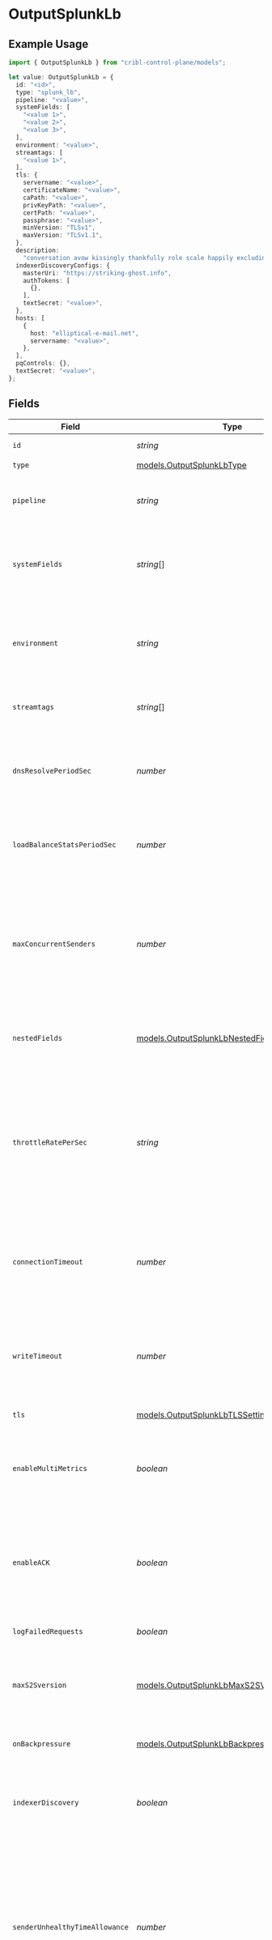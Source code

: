 # OutputSplunkLb

## Example Usage

```typescript
import { OutputSplunkLb } from "cribl-control-plane/models";

let value: OutputSplunkLb = {
  id: "<id>",
  type: "splunk_lb",
  pipeline: "<value>",
  systemFields: [
    "<value 1>",
    "<value 2>",
    "<value 3>",
  ],
  environment: "<value>",
  streamtags: [
    "<value 1>",
  ],
  tls: {
    servername: "<value>",
    certificateName: "<value>",
    caPath: "<value>",
    privKeyPath: "<value>",
    certPath: "<value>",
    passphrase: "<value>",
    minVersion: "TLSv1",
    maxVersion: "TLSv1.1",
  },
  description:
    "conversation avow kissingly thankfully role scale happily excluding likewise",
  indexerDiscoveryConfigs: {
    masterUri: "https://striking-ghost.info",
    authTokens: [
      {},
    ],
    textSecret: "<value>",
  },
  hosts: [
    {
      host: "elliptical-e-mail.net",
      servername: "<value>",
    },
  ],
  pqControls: {},
  textSecret: "<value>",
};
```

## Fields

| Field                                                                                                                                                                                                                                                          | Type                                                                                                                                                                                                                                                           | Required                                                                                                                                                                                                                                                       | Description                                                                                                                                                                                                                                                    |
| -------------------------------------------------------------------------------------------------------------------------------------------------------------------------------------------------------------------------------------------------------------- | -------------------------------------------------------------------------------------------------------------------------------------------------------------------------------------------------------------------------------------------------------------- | -------------------------------------------------------------------------------------------------------------------------------------------------------------------------------------------------------------------------------------------------------------- | -------------------------------------------------------------------------------------------------------------------------------------------------------------------------------------------------------------------------------------------------------------- |
| `id`                                                                                                                                                                                                                                                           | *string*                                                                                                                                                                                                                                                       | :heavy_minus_sign:                                                                                                                                                                                                                                             | Unique ID for this output                                                                                                                                                                                                                                      |
| `type`                                                                                                                                                                                                                                                         | [models.OutputSplunkLbType](../models/outputsplunklbtype.md)                                                                                                                                                                                                   | :heavy_check_mark:                                                                                                                                                                                                                                             | N/A                                                                                                                                                                                                                                                            |
| `pipeline`                                                                                                                                                                                                                                                     | *string*                                                                                                                                                                                                                                                       | :heavy_minus_sign:                                                                                                                                                                                                                                             | Pipeline to process data before sending out to this output                                                                                                                                                                                                     |
| `systemFields`                                                                                                                                                                                                                                                 | *string*[]                                                                                                                                                                                                                                                     | :heavy_minus_sign:                                                                                                                                                                                                                                             | Fields to automatically add to events, such as cribl_pipe. Supports wildcards.                                                                                                                                                                                 |
| `environment`                                                                                                                                                                                                                                                  | *string*                                                                                                                                                                                                                                                       | :heavy_minus_sign:                                                                                                                                                                                                                                             | Optionally, enable this config only on a specified Git branch. If empty, will be enabled everywhere.                                                                                                                                                           |
| `streamtags`                                                                                                                                                                                                                                                   | *string*[]                                                                                                                                                                                                                                                     | :heavy_minus_sign:                                                                                                                                                                                                                                             | Tags for filtering and grouping in @{product}                                                                                                                                                                                                                  |
| `dnsResolvePeriodSec`                                                                                                                                                                                                                                          | *number*                                                                                                                                                                                                                                                       | :heavy_minus_sign:                                                                                                                                                                                                                                             | The interval in which to re-resolve any hostnames and pick up destinations from A records                                                                                                                                                                      |
| `loadBalanceStatsPeriodSec`                                                                                                                                                                                                                                    | *number*                                                                                                                                                                                                                                                       | :heavy_minus_sign:                                                                                                                                                                                                                                             | How far back in time to keep traffic stats for load balancing purposes                                                                                                                                                                                         |
| `maxConcurrentSenders`                                                                                                                                                                                                                                         | *number*                                                                                                                                                                                                                                                       | :heavy_minus_sign:                                                                                                                                                                                                                                             | Maximum number of concurrent connections (per Worker Process). A random set of IPs will be picked on every DNS resolution period. Use 0 for unlimited.                                                                                                         |
| `nestedFields`                                                                                                                                                                                                                                                 | [models.OutputSplunkLbNestedFieldSerialization](../models/outputsplunklbnestedfieldserialization.md)                                                                                                                                                           | :heavy_minus_sign:                                                                                                                                                                                                                                             | How to serialize nested fields into index-time fields                                                                                                                                                                                                          |
| `throttleRatePerSec`                                                                                                                                                                                                                                           | *string*                                                                                                                                                                                                                                                       | :heavy_minus_sign:                                                                                                                                                                                                                                             | Rate (in bytes per second) to throttle while writing to an output. Accepts values with multiple-byte units, such as KB, MB, and GB. (Example: 42 MB) Default value of 0 specifies no throttling.                                                               |
| `connectionTimeout`                                                                                                                                                                                                                                            | *number*                                                                                                                                                                                                                                                       | :heavy_minus_sign:                                                                                                                                                                                                                                             | Amount of time (milliseconds) to wait for the connection to establish before retrying                                                                                                                                                                          |
| `writeTimeout`                                                                                                                                                                                                                                                 | *number*                                                                                                                                                                                                                                                       | :heavy_minus_sign:                                                                                                                                                                                                                                             | Amount of time (milliseconds) to wait for a write to complete before assuming connection is dead                                                                                                                                                               |
| `tls`                                                                                                                                                                                                                                                          | [models.OutputSplunkLbTLSSettingsClientSide](../models/outputsplunklbtlssettingsclientside.md)                                                                                                                                                                 | :heavy_minus_sign:                                                                                                                                                                                                                                             | N/A                                                                                                                                                                                                                                                            |
| `enableMultiMetrics`                                                                                                                                                                                                                                           | *boolean*                                                                                                                                                                                                                                                      | :heavy_minus_sign:                                                                                                                                                                                                                                             | Output metrics in multiple-metric format in a single event. Supported in Splunk 8.0 and above.                                                                                                                                                                 |
| `enableACK`                                                                                                                                                                                                                                                    | *boolean*                                                                                                                                                                                                                                                      | :heavy_minus_sign:                                                                                                                                                                                                                                             | Check if indexer is shutting down and stop sending data. This helps minimize data loss during shutdown.                                                                                                                                                        |
| `logFailedRequests`                                                                                                                                                                                                                                            | *boolean*                                                                                                                                                                                                                                                      | :heavy_minus_sign:                                                                                                                                                                                                                                             | Use to troubleshoot issues with sending data                                                                                                                                                                                                                   |
| `maxS2Sversion`                                                                                                                                                                                                                                                | [models.OutputSplunkLbMaxS2SVersion](../models/outputsplunklbmaxs2sversion.md)                                                                                                                                                                                 | :heavy_minus_sign:                                                                                                                                                                                                                                             | The highest S2S protocol version to advertise during handshake                                                                                                                                                                                                 |
| `onBackpressure`                                                                                                                                                                                                                                               | [models.OutputSplunkLbBackpressureBehavior](../models/outputsplunklbbackpressurebehavior.md)                                                                                                                                                                   | :heavy_minus_sign:                                                                                                                                                                                                                                             | How to handle events when all receivers are exerting backpressure                                                                                                                                                                                              |
| `indexerDiscovery`                                                                                                                                                                                                                                             | *boolean*                                                                                                                                                                                                                                                      | :heavy_minus_sign:                                                                                                                                                                                                                                             | Automatically discover indexers in indexer clustering environment.                                                                                                                                                                                             |
| `senderUnhealthyTimeAllowance`                                                                                                                                                                                                                                 | *number*                                                                                                                                                                                                                                                       | :heavy_minus_sign:                                                                                                                                                                                                                                             | How long (in milliseconds) each LB endpoint can report blocked before the Destination reports unhealthy, blocking the sender. (Grace period for fluctuations.) Use 0 to disable; max 1 minute.                                                                 |
| `authType`                                                                                                                                                                                                                                                     | [models.OutputSplunkLbAuthenticationMethod](../models/outputsplunklbauthenticationmethod.md)                                                                                                                                                                   | :heavy_minus_sign:                                                                                                                                                                                                                                             | Select Manual to enter an auth token directly, or select Secret to use a text secret to authenticate                                                                                                                                                           |
| `description`                                                                                                                                                                                                                                                  | *string*                                                                                                                                                                                                                                                       | :heavy_minus_sign:                                                                                                                                                                                                                                             | N/A                                                                                                                                                                                                                                                            |
| `maxFailedHealthChecks`                                                                                                                                                                                                                                        | *number*                                                                                                                                                                                                                                                       | :heavy_minus_sign:                                                                                                                                                                                                                                             | Maximum number of times healthcheck can fail before we close connection. If set to 0 (disabled), and the connection to Splunk is forcibly closed, some data loss might occur.                                                                                  |
| `compress`                                                                                                                                                                                                                                                     | [models.OutputSplunkLbCompressCompression](../models/outputsplunklbcompresscompression.md)                                                                                                                                                                     | :heavy_minus_sign:                                                                                                                                                                                                                                             | Controls whether the sender should send compressed data to the server. Select 'Disabled' to reject compressed connections or 'Always' to ignore server's configuration and send compressed data.                                                               |
| `indexerDiscoveryConfigs`                                                                                                                                                                                                                                      | [models.IndexerDiscoveryConfigs](../models/indexerdiscoveryconfigs.md)                                                                                                                                                                                         | :heavy_minus_sign:                                                                                                                                                                                                                                             | List of configurations to set up indexer discovery in Splunk Indexer clustering environment.                                                                                                                                                                   |
| `excludeSelf`                                                                                                                                                                                                                                                  | *boolean*                                                                                                                                                                                                                                                      | :heavy_minus_sign:                                                                                                                                                                                                                                             | Exclude all IPs of the current host from the list of any resolved hostnames                                                                                                                                                                                    |
| `hosts`                                                                                                                                                                                                                                                        | [models.OutputSplunkLbHost](../models/outputsplunklbhost.md)[]                                                                                                                                                                                                 | :heavy_check_mark:                                                                                                                                                                                                                                             | Set of Splunk indexers to load-balance data to.                                                                                                                                                                                                                |
| `pqMaxFileSize`                                                                                                                                                                                                                                                | *string*                                                                                                                                                                                                                                                       | :heavy_minus_sign:                                                                                                                                                                                                                                             | The maximum size to store in each queue file before closing and optionally compressing (KB, MB, etc.)                                                                                                                                                          |
| `pqMaxSize`                                                                                                                                                                                                                                                    | *string*                                                                                                                                                                                                                                                       | :heavy_minus_sign:                                                                                                                                                                                                                                             | The maximum disk space that the queue can consume (as an average per Worker Process) before queueing stops. Enter a numeral with units of KB, MB, etc.                                                                                                         |
| `pqPath`                                                                                                                                                                                                                                                       | *string*                                                                                                                                                                                                                                                       | :heavy_minus_sign:                                                                                                                                                                                                                                             | The location for the persistent queue files. To this field's value, the system will append: /<worker-id>/<output-id>.                                                                                                                                          |
| `pqCompress`                                                                                                                                                                                                                                                   | [models.OutputSplunkLbPqCompressCompression](../models/outputsplunklbpqcompresscompression.md)                                                                                                                                                                 | :heavy_minus_sign:                                                                                                                                                                                                                                             | Codec to use to compress the persisted data                                                                                                                                                                                                                    |
| `pqOnBackpressure`                                                                                                                                                                                                                                             | [models.OutputSplunkLbQueueFullBehavior](../models/outputsplunklbqueuefullbehavior.md)                                                                                                                                                                         | :heavy_minus_sign:                                                                                                                                                                                                                                             | How to handle events when the queue is exerting backpressure (full capacity or low disk). 'Block' is the same behavior as non-PQ blocking. 'Drop new data' throws away incoming data, while leaving the contents of the PQ unchanged.                          |
| `pqMode`                                                                                                                                                                                                                                                       | [models.OutputSplunkLbMode](../models/outputsplunklbmode.md)                                                                                                                                                                                                   | :heavy_minus_sign:                                                                                                                                                                                                                                             | In Error mode, PQ writes events to the filesystem if the Destination is unavailable. In Backpressure mode, PQ writes events to the filesystem when it detects backpressure from the Destination. In Always On mode, PQ always writes events to the filesystem. |
| `pqControls`                                                                                                                                                                                                                                                   | [models.OutputSplunkLbPqControls](../models/outputsplunklbpqcontrols.md)                                                                                                                                                                                       | :heavy_minus_sign:                                                                                                                                                                                                                                             | N/A                                                                                                                                                                                                                                                            |
| `authToken`                                                                                                                                                                                                                                                    | *string*                                                                                                                                                                                                                                                       | :heavy_minus_sign:                                                                                                                                                                                                                                             | Shared secret token to use when establishing a connection to a Splunk indexer.                                                                                                                                                                                 |
| `textSecret`                                                                                                                                                                                                                                                   | *string*                                                                                                                                                                                                                                                       | :heavy_minus_sign:                                                                                                                                                                                                                                             | Select or create a stored text secret                                                                                                                                                                                                                          |